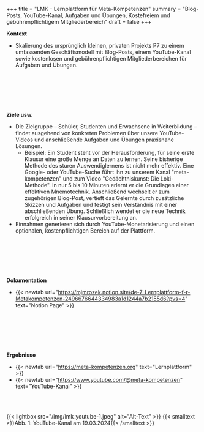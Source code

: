 +++
title = "LMK - Lernplattform für Meta-Kompetenzen"
summary = "Blog-Posts, YouTube-Kanal, Aufgaben und Übungen, Kostefreiem und gebührenpflichtigem Mitgliederbereich"
draft = false
+++

**Kontext**  
- Skalierung des ursprünglich kleinen, privaten Projekts P7 zu einem umfassenden Geschäftsmodell mit Blog-Posts, einem YouTube-Kanal sowie kostenlosen und gebührenpflichtigen Mitgliederbereichen für Aufgaben und Übungen.

</br></br>  
</br></br> 

**Ziele usw.**
- Die Zielgruppe – Schüler, Studenten und Erwachsene in Weiterbildung – findet ausgehend von konkreten Problemen über unsere YouTube-Videos und anschließende Aufgaben und Übungen praxisnahe Lösungen.
    - Beispiel: Ein Student steht vor der Herausforderung, für seine erste Klausur eine große Menge an Daten zu lernen. Seine bisherige Methode des sturen Auswendiglernens ist nicht mehr effektiv. Eine Google- oder YouTube-Suche führt ihn zu unserem Kanal "meta-kompetenzen" und zum Video "Gedächtniskunst: Die Loki-Methode". In nur 5 bis 10 Minuten erlernt er die Grundlagen einer effektiven Mnemotechnik. Anschließend wechselt er zum zugehörigen Blog-Post, vertieft das Gelernte durch zusätzliche Skizzen und Aufgaben und festigt sein Verständnis mit einer abschließenden Übung. Schließlich wendet er die neue Technik erfolgreich in seiner Klausurvorbereitung an.
- Einnahmen generieren sich durch YouTube-Monetarisierung und einen optionalen, kostenpflichtigen Bereich auf der Plattform.

</br></br>  
</br></br> 

**Dokumentation**  
- {{< newtab url="https://mjmrozek.notion.site/de-7-Lernplattform-f-r-Metakompetenzen-2496676644334983a1d1244a7b2155d6?pvs=4" text="Notion Page" >}}

</br></br>  
</br></br> 

**Ergebnisse**  
- {{< newtab url="https://meta-kompetenzen.org" text="Lernplattform" >}}
- {{< newtab url="https://www.youtube.com/@meta-kompetenzen" text="YouTube-Kanal" >}}

</br></br>  

{{< lightbox src="/img/lmk_youtube-1.jpeg" alt="Alt-Text" >}}
{{< smalltext >}}Abb. 1: YouTube-Kanal am 19.03.2024{{< /smalltext >}}